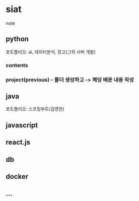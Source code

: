 # siat
note

## python
포트폴리오: ai, 데이터분석, 장고(그외 서버 개발)
### contents

### project(previous) - 폴더 생성하고 -> 해당 배운 내용 작성


## java
포트폴리오: 스프링부트(김영한)

## javascript

## react.js

## db

## docker

## ...
